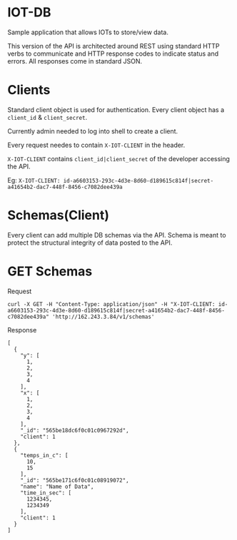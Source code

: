 # IOT-DB
Sample application that allows IOTs to store/view data.

This version of the API is architected around REST using standard HTTP verbs to communicate and HTTP response codes to indicate status and errors. All responses come in standard JSON.

# Clients

Standard client object is used for authentication. Every client object has a `client_id` & `client_secret`.

Currently admin needed to log into shell to create a client.

Every request needes to contain `X-IOT-CLIENT` in the header.

`X-IOT-CLIENT` contains `client_id|client_secret` of the developer accessing the API.

Eg: `X-IOT-CLIENT: id-a6603153-293c-4d3e-8d60-d189615c814f|secret-a41654b2-dac7-448f-8456-c7082dee439a`

# Schemas(Client)

Every client can add multiple DB schemas via the API. Schema is meant to protect the structural integrity of data posted to the API.

# GET Schemas

Request

```
curl -X GET -H "Content-Type: application/json" -H "X-IOT-CLIENT: id-a6603153-293c-4d3e-8d60-d189615c814f|secret-a41654b2-dac7-448f-8456-c7082dee439a" 'http://162.243.3.84/v1/schemas'

```

Response

```
[
  {
    "y": [
      1,
      2,
      3,
      4
    ],
    "x": [
      1,
      2,
      3,
      4
    ],
    "_id": "565be18dc6f0c01c0967292d",
    "client": 1
  },
  {
    "temps_in_c": [
      10,
      15
    ],
    "_id": "565be171c6f0c01c08919072",
    "name": "Name of Data",
    "time_in_sec": [
      1234345,
      1234349
    ],
    "client": 1
  }
]
```